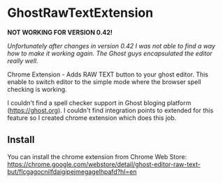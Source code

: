 GhostRawTextExtension
=====================

**NOT WORKING FOR VERSION 0.42!**

*Unfortunately after changes in version 0.42 I was not able to find a way how to make it working again. The Ghost guys encapsulated the editor really well.*

Chrome Extension - Adds RAW TEXT button to your ghost editor. This enable to switch editor to the simple mode where the browser spell checking is working.

I couldn't find a spell checker support in Ghost bloging platform (https://ghost.org). I couldn't find integration points to extended for this feature so I created chrome extension which does this job.

## Install
You can install the chrome extension from Chrome Web Store:
https://chrome.google.com/webstore/detail/ghost-editor-raw-text-but/flcgagocnilfdaigipejmegagelhpafd?hl=en
